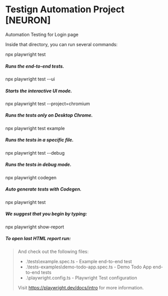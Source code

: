 # Testign Automation Project [NEURON]
Automation Testing for Login page


Inside that directory, you can run several commands:

  npx playwright test
##### Runs the end-to-end tests.

  npx playwright test --ui
##### Starts the interactive UI mode.

  npx playwright test --project=chromium
##### Runs the tests only on Desktop Chrome.

  npx playwright test example
##### Runs the tests in a specific file.

  npx playwright test --debug
##### Runs the tests in debug mode.

  npx playwright codegen
##### Auto generate tests with Codegen.

  npx playwright test
##### We suggest that you begin by typing:

  npx playwright show-report

##### To open last HTML report run:


> And check out the following files:
>  - .\tests\example.spec.ts - Example end-to-end test
>  - .\tests-examples\demo-todo-app.spec.ts - Demo Todo App end-to-end tests
>  - .\playwright.config.ts - Playwright Test configuration
>
> Visit https://playwright.dev/docs/intro for more information.